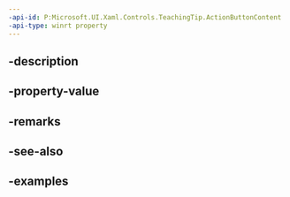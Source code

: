```yaml
---
-api-id: P:Microsoft.UI.Xaml.Controls.TeachingTip.ActionButtonContent
-api-type: winrt property
---
```


## -description

## -property-value

## -remarks

## -see-also

## -examples

